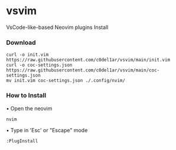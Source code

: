 # vsvim
VsCode-like-based Neovim plugins Install

### Download
```
curl -o init.vim https://raw.githubusercontent.com/c0del1ar/vsvim/main/init.vim
curl -o coc-settings.json https://raw.githubusercontent.com/c0del1ar/vsvim/main/coc-settings.json
mv init.vim coc-settings.json ./.config/nvim/
```

### How to Install
• Open the neovim
```
nvim
```
• Type in 'Esc' or "Escape" mode
```
:PlugInstall
```
